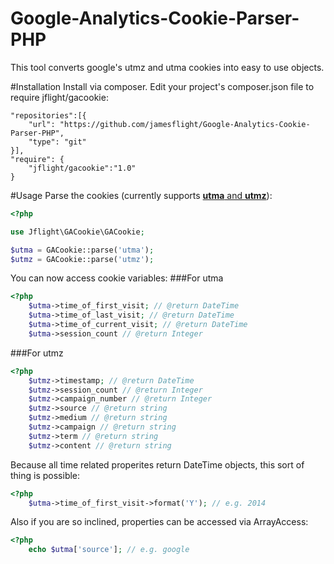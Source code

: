 Google-Analytics-Cookie-Parser-PHP
==================================

This tool converts google's utmz and utma cookies into easy to use objects.

#Installation
Install via composer. Edit your project's composer.json file to require jflight/gacookie:

	"repositories":[{
    	"url": "https://github.com/jamesflight/Google-Analytics-Cookie-Parser-PHP",
        "type": "git"
    }],
    "require": {
    	"jflight/gacookie":"1.0"
    }
#Usage
Parse the cookies (currently supports [__utma__ and __utmz__](https://developers.google.com/analytics/devguides/collection/analyticsjs/cookie-usage)):

```php
<?php

use Jflight\GACookie\GACookie;

$utma = GACookie::parse('utma');
$utmz = GACookie::parse('utmz');
```
You can now access cookie variables:
###For utma

```php
<?php
	$utma->time_of_first_visit; // @return DateTime
	$utma->time_of_last_visit; // @return DateTime
	$utma->time_of_current_visit; // @return DateTime
	$utma->session_count // @return Integer
```
###For utmz
```php
<?php
	$utmz->timestamp; // @return DateTime
	$utmz->session_count // @return Integer
	$utmz->campaign_number // @return Integer
	$utmz->source // @return string
	$utmz->medium // @return string
	$utmz->campaign // @return string
	$utmz->term // @return string
	$utmz->content // @return string
```
Because all time related properites return DateTime objects, this sort of thing is possible:
```php
<?php
	$utma->time_of_first_visit->format('Y'); // e.g. 2014
```
Also if you are so inclined, properties can be accessed via ArrayAccess:
```php
<?php
	echo $utma['source']; // e.g. google
```
